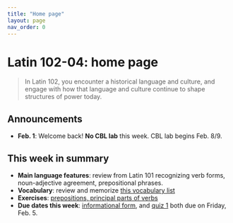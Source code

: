 ```yaml
---
title: "Home page"
layout: page
nav_order: 0
---
```



# Latin 102-04: home page

> In Latin 102, you encounter a historical language and culture, and engage with how that language and culture continue to shape structures of power today.

## Announcements

- **Feb. 1**: Welcome back!  **No CBL lab** this week.  CBL lab begins Feb. 8/9.


## This week in summary

- **Main language features**:   review from Latin 101 recognizing verb forms, noun-adjective agreement, prepositional phrases.
- **Vocabulary**:  review and memorize [this vocabulary list](./vocabulary/week1/)
- **Exercises**: [prepositions, principal parts of verbs](./checklist/drills/week1/)
- **Due dates this week**:  [informational form](./checklist/infoform/), and [quiz 1](./checklist/quiz1/) both due on Friday, Feb. 5.



